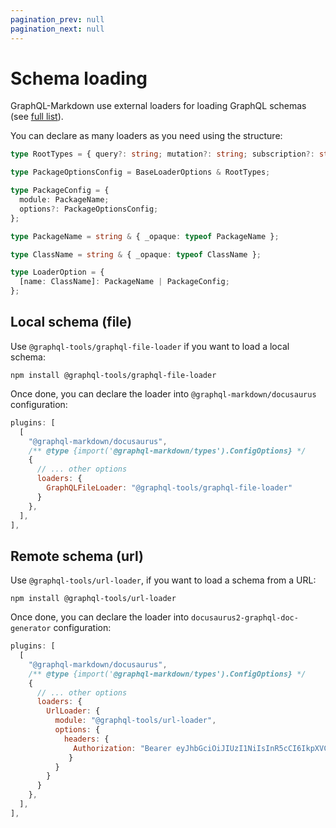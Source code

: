 ```yaml
---
pagination_prev: null
pagination_next: null
---
```


# Schema loading

GraphQL-Markdown use external loaders for loading GraphQL schemas (see [full list](https://github.com/ardatan/graphql-tools/tree/master/packages/loaders)).

You can declare as many loaders as you need using the structure:

```ts
type RootTypes = { query?: string; mutation?: string; subscription?: string };

type PackageOptionsConfig = BaseLoaderOptions & RootTypes;

type PackageConfig = {
  module: PackageName;
  options?: PackageOptionsConfig;
};

type PackageName = string & { _opaque: typeof PackageName };

type ClassName = string & { _opaque: typeof ClassName };

type LoaderOption = {
  [name: ClassName]: PackageName | PackageConfig;
};
```

## Local schema (file)

Use `@graphql-tools/graphql-file-loader` if you want to load a local schema:

```shell title="shell"
npm install @graphql-tools/graphql-file-loader
```

Once done, you can declare the loader into `@graphql-markdown/docusaurus` configuration:

```js title="docusaurus.config.js"
plugins: [
  [
    "@graphql-markdown/docusaurus",
    /** @type {import('@graphql-markdown/types').ConfigOptions} */
    {
      // ... other options
      loaders: {
        GraphQLFileLoader: "@graphql-tools/graphql-file-loader"
      }
    },
  ],
],
```

## Remote schema (url)

Use `@graphql-tools/url-loader`, if you want to load a schema from a URL:

```shell title="shell"
npm install @graphql-tools/url-loader
```

Once done, you can declare the loader into `docusaurus2-graphql-doc-generator` configuration:

```js title="docusaurus.config.js"
plugins: [
  [
    "@graphql-markdown/docusaurus",
    /** @type {import('@graphql-markdown/types').ConfigOptions} */
    {
      // ... other options
      loaders: {
        UrlLoader: {
          module: "@graphql-tools/url-loader",
          options: {
            headers: {
              Authorization: "Bearer eyJhbGciOiJIUzI1NiIsInR5cCI6IkpXVCJ9"
             }
          }
        }
      }
    },
  ],
],
```
